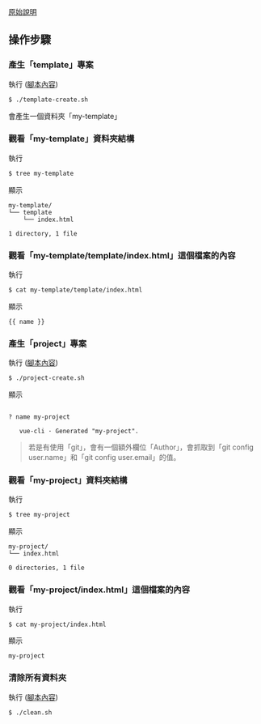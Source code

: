 
[原始說明](https://foreachsam.github.io/book-lang-javascript-vue/read/howto/vue-cli/create-template-002)

## 操作步驟


### 產生「template」專案

執行 ([腳本內容](template-create.sh))

``` sh
$ ./template-create.sh
```

會產生一個資料夾「my-template」


### 觀看「my-template」資料夾結構

執行

``` sh
$ tree my-template
```

顯示

```
my-template/
└── template
    └── index.html

1 directory, 1 file
```


### 觀看「my-template/template/index.html」這個檔案的內容

執行

``` sh
$ cat my-template/template/index.html
```

顯示

```
{{ name }}
```


### 產生「project」專案

執行 ([腳本內容](project-create.sh))

``` sh
$ ./project-create.sh
```

顯示

```

? name my-project

   vue-cli · Generated "my-project".

```

> 若是有使用「git」，會有一個額外欄位「Author」，會抓取到「git config user.name」和「git config user.email」的值。


### 觀看「my-project」資料夾結構

執行

``` sh
$ tree my-project
```

顯示

```
my-project/
└── index.html

0 directories, 1 file
```


### 觀看「my-project/index.html」這個檔案的內容

執行

``` sh
$ cat my-project/index.html
```

顯示

```
my-project
```


### 清除所有資料夾

執行 ([腳本內容](clean.sh))

``` sh
$ ./clean.sh
```
